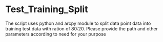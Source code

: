 # Test_Training_Split
The script uses python and arcpy module to split data point data into training test data with ration of 80:20. Please provide the path and other parameters according to need for your purpose

